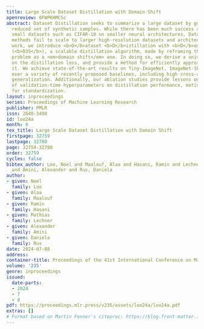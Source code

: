 ```yaml
---
title: Large Scale Dataset Distillation with Domain Shift
openreview: 0FWPKHMCSc
abstract: Dataset Distillation seeks to summarize a large dataset by generating a
  reduced set of synthetic samples. While there has been much success at distilling
  small datasets such as CIFAR-10 on smaller neural architectures, Dataset Distillation
  methods fail to scale to larger high-resolution datasets and architectures. In this
  work, we introduce <b>D</b>ataset <b>D</b>istillation with <b>D</b>omain <b>S</b>hift
  (<b>D3S</b>), a scalable distillation algorithm, made by reframing the dataset distillation
  problem as a <em>domain shift</em> one. In doing so, we derive a universal bound
  on the distillation loss, and provide a method for efficiently approximately optimizing
  it. We achieve state-of-the-art results on Tiny-ImageNet, ImageNet-1k, and ImageNet-21K
  over a variety of recently proposed baselines, including high cross-architecture
  generalization. Additionally, our ablation studies provide lessons on the importance
  of validation-time hyperparameters on distillation performance, motivating the need
  for standardization.
layout: inproceedings
series: Proceedings of Machine Learning Research
publisher: PMLR
issn: 2640-3498
id: loo24a
month: 0
tex_title: Large Scale Dataset Distillation with Domain Shift
firstpage: 32759
lastpage: 32780
page: 32759-32780
order: 32759
cycles: false
bibtex_author: Loo, Noel and Maalouf, Alaa and Hasani, Ramin and Lechner, Mathias
  and Amini, Alexander and Rus, Daniela
author:
- given: Noel
  family: Loo
- given: Alaa
  family: Maalouf
- given: Ramin
  family: Hasani
- given: Mathias
  family: Lechner
- given: Alexander
  family: Amini
- given: Daniela
  family: Rus
date: 2024-07-08
address:
container-title: Proceedings of the 41st International Conference on Machine Learning
volume: '235'
genre: inproceedings
issued:
  date-parts:
  - 2024
  - 7
  - 8
pdf: https://proceedings.mlr.press/v235/assets/loo24a/loo24a.pdf
extras: []
# Format based on Martin Fenner's citeproc: https://blog.front-matter.io/posts/citeproc-yaml-for-bibliographies/
---
```

